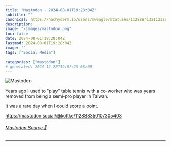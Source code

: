 ```yaml
---
title: "Mastodon - 2024-08-01T19:28:04Z"
subtitle: ""
canonical: https://hachyderm.io/users/mweagle/statuses/112888413211232928
description:
image: "/images/mastodon.png"
toc: false
date: 2024-08-01T19:28:04Z
lastmod: 2024-08-01T19:28:04Z
image: ""
tags: ["Social Media"]

categories: ["mastodon"]
# generated: 2024-12-22T19:57:25-08:00
---
```

![Mastodon](/images/mastodon.png)

<p>Years ago I used to &quot;play&quot; table tennis with a co-worker who was years removed from being a semi-pro player in Taiwan. </p><p>It was a rare day when I could score a point.</p><p><a href="https://mastodon.social/@kottke/112888350107305403" target="_blank" rel="nofollow noopener noreferrer" translate="no"><span class="invisible">https://</span><span class="ellipsis">mastodon.social/@kottke/112888</span><span class="invisible">350107305403</span></a></p>


###### [Mastodon Source 🐘](https://hachyderm.io/@mweagle/112888413211232928)

___
